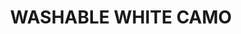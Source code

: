 ---
layout: product
title: "WASHABLE WHITE CAMO"
price: "300" 
desc: "Akrilna boja 17mL - Periva"
img_path: "/assets/img/A.MIG-0024.jpg"
brand: "AMMO"
available: false
special_offer: false
new: true
soon: false
cat: "020000"
subcat: "020100"
subsubcat: "020101"
sifra: "A.MIG-0024"
popular: false
---